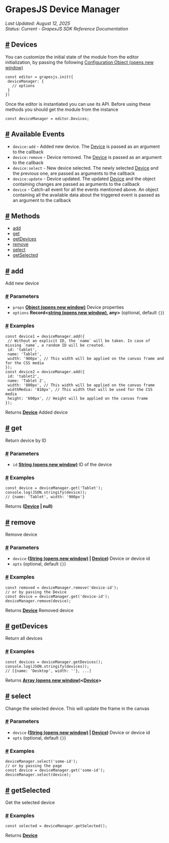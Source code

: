 # GrapesJS Device Manager

*Last Updated: August 12, 2025*  
*Status: Current - GrapesJS SDK Reference Documentation*

## [#](#devices) Devices

You can customize the initial state of the module from the editor initialization, by passing the following [Configuration Object (opens new window)](https://github.com/GrapesJS/grapesjs/blob/master/src/device_manager/config/config.ts)

    const editor = grapesjs.init({
     deviceManager: {
       // options
     }
    })

Once the editor is instantiated you can use its API. Before using these methods you should get the module from the instance

    const deviceManager = editor.Devices;

## [#](#available-events) Available Events

- `device:add` - Added new device. The [Device](/docs/api/device.html) is passed as an argument to the callback
- `device:remove` - Device removed. The [Device](/docs/api/device.html) is passed as an argument to the callback
- `device:select` - New device selected. The newly selected [Device](/docs/api/device.html) and the previous one, are passed as arguments to the callback
- `device:update` - Device updated. The updated [Device](/docs/api/device.html) and the object containing changes are passed as arguments to the callback
- `device` - Catch-all event for all the events mentioned above. An object containing all the available data about the triggered event is passed as an argument to the callback

## [#](#methods) Methods

- [add](#add)
- [get](#get)
- [getDevices](#getdevices)
- [remove](#remove)
- [select](#select)
- [getSelected](#getselected)

## [#](#add) add

Add new device

### [#](#parameters) Parameters

- `props` **[Object (opens new window)](https://developer.mozilla.org/docs/Web/JavaScript/Reference/Global_Objects/Object)** Device properties
- `options` **Record<[string (opens new window)](https://developer.mozilla.org/docs/Web/JavaScript/Reference/Global_Objects/String), any>** (optional, default `{}`)

### [#](#examples) Examples

    const device1 = deviceManager.add({
     // Without an explicit ID, the `name` will be taken. In case of missing `name`, a random ID will be created.
     id: 'tablet',
     name: 'Tablet',
     width: '900px', // This width will be applied on the canvas frame and for the CSS media
    });
    const device2 = deviceManager.add({
     id: 'tablet2',
     name: 'Tablet 2',
     width: '800px', // This width will be applied on the canvas frame
     widthMedia: '810px', // This width that will be used for the CSS media
     height: '600px', // Height will be applied on the canvas frame
    });

Returns **[Device](/docs/api/device.html)** Added device

## [#](#get) get

Return device by ID

### [#](#parameters-2) Parameters

- `id` **[String (opens new window)](https://developer.mozilla.org/docs/Web/JavaScript/Reference/Global_Objects/String)** ID of the device

### [#](#examples-2) Examples

    const device = deviceManager.get('Tablet');
    console.log(JSON.stringify(device));
    // {name: 'Tablet', width: '900px'}

Returns **([Device](/docs/api/device.html) | null)**

## [#](#remove) remove

Remove device

### [#](#parameters-3) Parameters

- `device` **([String (opens new window)](https://developer.mozilla.org/docs/Web/JavaScript/Reference/Global_Objects/String) | [Device](/docs/api/device.html))** Device or device id
- `opts` (optional, default `{}`)

### [#](#examples-3) Examples

    const removed = deviceManager.remove('device-id');
    // or by passing the Device
    const device = deviceManager.get('device-id');
    deviceManager.remove(device);

Returns **[Device](/docs/api/device.html)** Removed device

## [#](#getdevices) getDevices

Return all devices

### [#](#examples-4) Examples

    const devices = deviceManager.getDevices();
    console.log(JSON.stringify(devices));
    // [{name: 'Desktop', width: ''}, ...]

Returns **[Array (opens new window)](https://developer.mozilla.org/docs/Web/JavaScript/Reference/Global_Objects/Array)<[Device](/docs/api/device.html)\>**

## [#](#select) select

Change the selected device. This will update the frame in the canvas

### [#](#parameters-4) Parameters

- `device` **([String (opens new window)](https://developer.mozilla.org/docs/Web/JavaScript/Reference/Global_Objects/String) | [Device](/docs/api/device.html))** Device or device id
- `opts` (optional, default `{}`)

### [#](#examples-5) Examples

    deviceManager.select('some-id');
    // or by passing the page
    const device = deviceManager.get('some-id');
    deviceManager.select(device);

## [#](#getselected) getSelected

Get the selected device

### [#](#examples-6) Examples

    const selected = deviceManager.getSelected();

Returns **[Device](/docs/api/device.html)**
